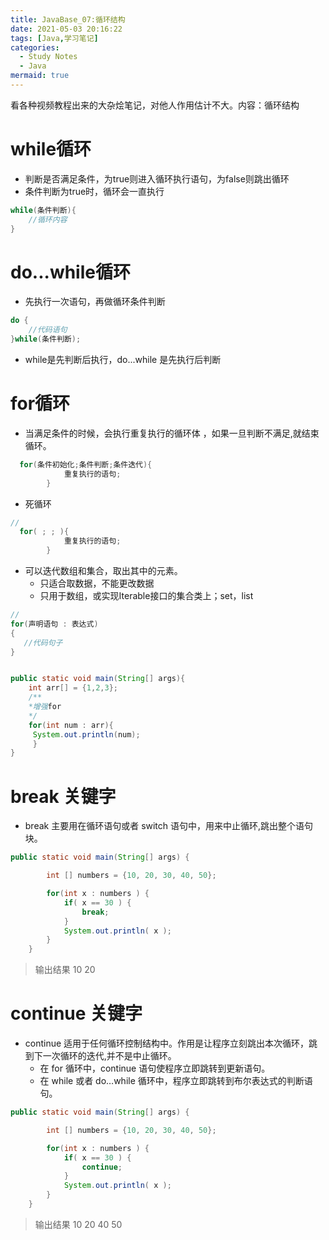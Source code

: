 ```yaml
---
title: JavaBase_07:循环结构
date: 2021-05-03 20:16:22
tags: [Java,学习笔记]
categories: 
  - Study Notes
  - Java
mermaid: true
---
```

看各种视频教程出来的大杂烩笔记，对他人作用估计不大。内容：循环结构
<!-- more -->

# while循环

- 判断是否满足条件，为true则进入循环执行语句，为false则跳出循环
- 条件判断为true时，循环会一直执行

```java
while(条件判断){
    //循环内容
}
```
# do...while循环

- 先执行一次语句，再做循环条件判断

```JAVA
do {
    //代码语句
}while(条件判断);
```

- while是先判断后执行，do...while 是先执行后判断

# for循环

- 当满足条件的时候，会执行重复执行的循环体 ，如果一旦判断不满足,就结束循环。 

```JAVA
  for(条件初始化;条件判断;条件迭代){
			重复执行的语句;
		}
```        

- 死循环

```JAVA
//
  for( ; ; ){
			重复执行的语句;
		}
```
- 可以迭代数组和集合，取出其中的元素。
  - 只适合取数据，不能更改数据
  - 只用于数组，或实现Iterable接口的集合类上；set，list

```JAVA
//
for(声明语句 : 表达式)
{
   //代码句子
}


public static void main(String[] args){
    int arr[] = {1,2,3};
    /**
    *增强for
    */
    for(int num : arr){
     System.out.println(num);
     }
}

```

# break 关键字
- break 主要用在循环语句或者 switch 语句中，用来中止循环,跳出整个语句块。

```java
public static void main(String[] args) {

        int [] numbers = {10, 20, 30, 40, 50};

        for(int x : numbers ) {
            if( x == 30 ) {
                break;
            }
            System.out.println( x );
        }
    }  
```    
> 输出结果
>10
>20

# continue 关键字
- continue 适用于任何循环控制结构中。作用是让程序立刻跳出本次循环，跳到下一次循环的迭代,并不是中止循环。
  - 在 for 循环中，continue 语句使程序立即跳转到更新语句。
  - 在 while 或者 do…while 循环中，程序立即跳转到布尔表达式的判断语句。

```java
public static void main(String[] args) {

        int [] numbers = {10, 20, 30, 40, 50};

        for(int x : numbers ) {
            if( x == 30 ) {
                continue;
            }
            System.out.println( x );
        }
    }  
```    
> 输出结果
>10
>20
>40
>50
